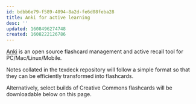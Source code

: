 ```yaml
---
id: bdbb6e79-f589-4094-8a2d-fe6d08feba28
title: Anki for active learning
desc: ''
updated: 1608496274748
created: 1608222126786
---
```



[Anki](https://apps.ankiweb.net/) is an open source flashcard management and active recall tool for PC/Mac/Linux/Mobile.

Notes collated in the texdeck repository will follow a simple format so that they can be efficiently transformed into flashcards.

Alternatively, select builds of Creative Commons flashcards will be downloadable below on this page.

